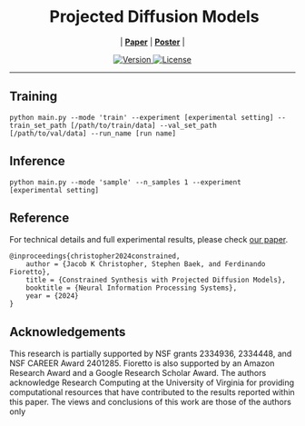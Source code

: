 <div align="center"><h1>&nbsp;Projected Diffusion Models</h1></div>

<p align="center">
| <a href="https://arxiv.org/pdf/2402.03559.pdf"><b>Paper</b></a> | 
<a href="https://neurips.cc/virtual/2024/poster/95942"><b>Poster</b></a> |
</p>

<p align="center">
  <a href="">
    <img src="https://img.shields.io/badge/Version-v1.0.0-orange.svg" alt="Version">
  </a>
  <a href="https://opensource.org/licenses/Apache-2.0">
    <img src="https://img.shields.io/badge/License-Apache_2.0-blue.svg" alt="License">
  </a>

</p>

---

## Training

```
python main.py --mode 'train' --experiment [experimental setting] --train_set_path [/path/to/train/data] --val_set_path [/path/to/val/data] --run_name [run name]
```


## Inference

```
python main.py --mode 'sample' --n_samples 1 --experiment [experimental setting] 
```


## Reference
For technical details and full experimental results, please check [our paper](https://arxiv.org/pdf/2402.03559.pdf).
```
@inproceedings{christopher2024constrained, 
	author = {Jacob K Christopher, Stephen Baek, and Ferdinando Fioretto}, 
	title = {Constrained Synthesis with Projected Diffusion Models}, 
	booktitle = {Neural Information Processing Systems},
	year = {2024}
}
```

## Acknowledgements

This research is partially supported by NSF grants 2334936, 2334448, and NSF CAREER Award 2401285. Fioretto is also supported by an Amazon Research Award and a Google Research Scholar Award. The authors acknowledge Research Computing at the University of Virginia for providing computational resources that have contributed to the results reported within this paper. The views and conclusions of this work are those of the authors only